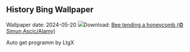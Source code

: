 ## History Bing Wallpaper
Wallpaper date: 2024-05-20
![](https://www.bing.com/th?id=OHR.HoneycombBee_EN-IN5264559093_UHD.jpg&w=1000)Download: [Bee tending a honeycomb (© Simun Ascic/Alamy)](https://www.bing.com/th?id=OHR.HoneycombBee_EN-IN5264559093_UHD.jpg)

Auto get programm by LtgX
